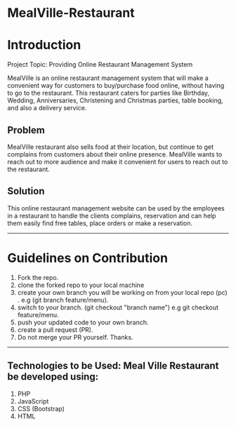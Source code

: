 # MealVille-Restaurant

# Introduction

Project Topic: Providing Online Restaurant Management System

MealVille is an online restaurant management system that will make a convenient way for customers to buy/purchase food online, without having to go to the restaurant. This restaurant caters for parties like Birthday, Wedding, Anniversaries, Christening and Christmas parties, table booking, and also a delivery service.

## Problem
MealVille restaurant also sells food at their location, but continue to get complains from  customers about their online presence. MealVille wants to reach out to more audience and make it convenient for users to reach out to the restaurant.

## Solution
This online restaurant management website can be used by the employees in a restaurant to handle the clients complains, reservation and can help them easily find free tables, place orders or make a reservation.

---

# Guidelines on Contribution

1. Fork the repo. 
2. clone the forked repo to your local machine
3. create your own branch you will be working on from your local repo (pc) . e.g (git branch feature/menu).
4. switch to your branch. (git checkout "branch name") e.g git checkout feature/menu.
5. push your updated code to your own branch.
6. create a pull request (PR).
7. Do not merge your PR yourself. Thanks.

---

## Technologies to be Used: Meal Ville Restaurant be developed using:
1. PHP
2. JavaScript
3. CSS (Bootstrap)
4. HTML 